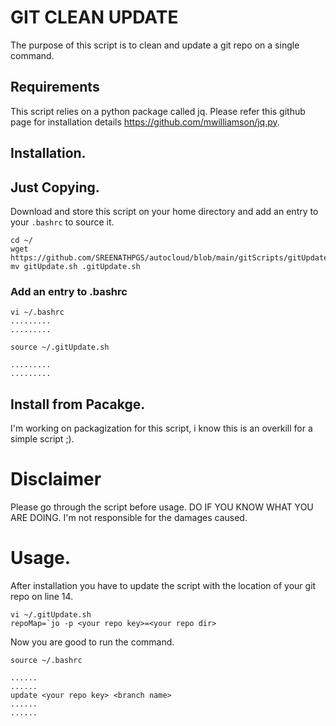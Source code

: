 # GIT CLEAN UPDATE
The purpose of this script is to clean and update a git repo on a single command.

## Requirements
This script relies on a python package called jq. Please refer this github page for installation details https://github.com/mwilliamson/jq.py.

## Installation.
## Just Copying.

Download and store this script on your home directory and add an entry to your ```.bashrc``` to source it.

```
cd ~/
wget https://github.com/SREENATHPGS/autocloud/blob/main/gitScripts/gitUpdate.sh
mv gitUpdate.sh .gitUpdate.sh
```
### Add an entry to .bashrc
```
vi ~/.bashrc
.........
.........

source ~/.gitUpdate.sh

.........
.........
```
## Install from Pacakge.
I'm working on packagization for this script, i know this is an overkill for a simple script ;).

# Disclaimer
Please go through the script before usage. DO IF YOU KNOW WHAT YOU ARE DOING. I'm not responsible for the damages caused.

# Usage.
After installation you have to update the script with the location of your git repo on line 14.

```
vi ~/.gitUpdate.sh 
repoMap=`jo -p <your repo key>=<your repo dir>
```
Now you are good to run the command.

```source ~/.bashrc```

```
......
......
update <your repo key> <branch name>
......
......
```
